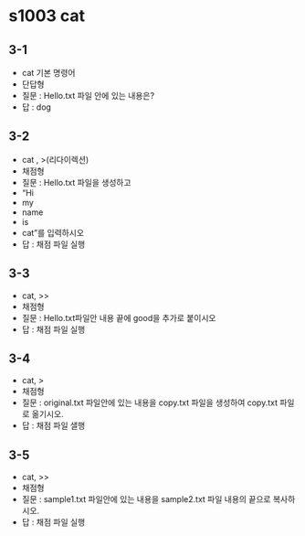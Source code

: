 # s1003 cat
## 3-1
- cat 기본 명령어
- 단답형
- 질문 : Hello.txt 파일 안에 있는 내용은?
- 답 : dog
## 3-2
- cat , >(리다이렉션) 
- 채점형
- 질문 : Hello.txt 파일을 생성하고
- “Hi
- my
- name
- is
- cat”를 입력하시오
- 답 : 채점 파일 실행
## 3-3
- cat, >>
- 채점형
- 질문 : Hello.txt파일안 내용 끝에 good을 추가로 붙이시오
- 답 : 채점 파일 실행
## 3-4
- cat, >
- 채점형
- 질문 : original.txt 파일안에 있는 내용을 copy.txt 파일을 생성하여 copy.txt 파일로 옮기시오.
- 답 : 채점 파일 샐행
## 3-5
- cat, >>
- 채점형
- 질문 : sample1.txt 파일안에 있는 내용을 sample2.txt 파일 내용의 끝으로 복사하시오.
- 답 : 채점 파일 실행

